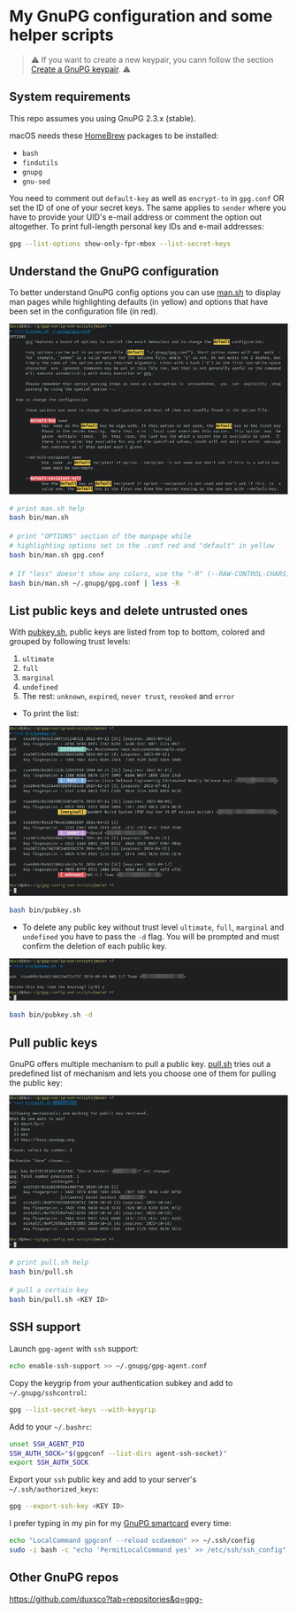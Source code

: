 # My GnuPG configuration and some helper scripts

> ⚠️ If you want to create a new keypair, you cann follow the section [Create a GnuPG keypair](https://github.com/duxsco/gpg-smartcard#create-a-gnupg-keypair). ⚠️

## System requirements

This repo assumes you using GnuPG 2.3.x (stable).

macOS needs these [HomeBrew](https://brew.sh) packages to be installed:

- `bash`
- `findutils`
- `gnupg`
- `gnu-sed`

You need to comment out `default-key` as well as `encrypt-to` in `gpg.conf` OR set the ID of one of your secret keys. The same applies to `sender` where you have to provide your UID's e-mail address or comment the option out altogether. To print full-length personal key IDs and e-mail addresses:

```bash
gpg --list-options show-only-fpr-mbox --list-secret-keys
```

## Understand the GnuPG configuration

To better understand GnuPG config options you can use [man.sh](bin/man.sh) to display man pages while highlighting defaults (in yellow) and options that have been set in the configuration file (in red).

![man.sh](assets/man.png)

```bash
# print man.sh help
bash bin/man.sh

# print "OPTIONS" section of the manpage while
# highlighting options set in the .conf red and "default" in yellow
bash bin/man.sh gpg.conf

# If "less" doesn't show any colors, use the "-R" (--RAW-CONTROL-CHARS) flag
bash bin/man.sh ~/.gnupg/gpg.conf | less -R
```

## List public keys and delete untrusted ones

With [pubkey.sh](bin/pubkey.sh), public keys are listed from top to bottom, colored and grouped by following trust levels:

1. `ultimate`
2. `full`
3. `marginal`
4. `undefined`
5. The rest: `unknown`, `expired`, `never trust`, `revoked` and `error`

- To print the list:

![man.sh](assets/list.png)

```bash
bash bin/pubkey.sh
```

- To delete any public key without trust level `ultimate`, `full`, `marginal` and `undefined` you have to pass the `-d` flag. You will be prompted and must confirm the deletion of each public key.

![man.sh](assets/delete.png)

```bash
bash bin/pubkey.sh -d
```

## Pull public keys

GnuPG offers multiple mechanism to pull a public key. [pull.sh](bin/pull.sh) tries out a predefined list of mechanism and lets you choose one of them for pulling the public key:

![man.sh](assets/pull.png)

```bash
# print pull.sh help
bash bin/pull.sh

# pull a certain key
bash bin/pull.sh <KEY ID>
```

## SSH support

Launch `gpg-agent` with `ssh` support:

```bash
echo enable-ssh-support >> ~/.gnupg/gpg-agent.conf
```

Copy the keygrip from your authentication subkey and add to `~/.gnupg/sshcontrol`:

```bash
gpg --list-secret-keys --with-keygrip
```

Add to your `~/.bashrc`:

```bash
unset SSH_AGENT_PID
SSH_AUTH_SOCK="$(gpgconf --list-dirs agent-ssh-socket)"
export SSH_AUTH_SOCK
```

Export your `ssh` public key and add to your server's `~/.ssh/authorized_keys`:

```bash
gpg --export-ssh-key <KEY ID>
```

I prefer typing in my pin for my [GnuPG smartcard](https://github.com/duxsco/gpg-smartcard) every time:

```bash
echo "LocalCommand gpgconf --reload scdaemon" >> ~/.ssh/config
sudo -i bash -c "echo 'PermitLocalCommand yes' >> /etc/ssh/ssh_config"
```

## Other GnuPG repos

https://github.com/duxsco?tab=repositories&q=gpg-
